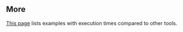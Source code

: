 ## More

[This page](comparison.md#upper) lists examples with execution times compared
to other tools.
